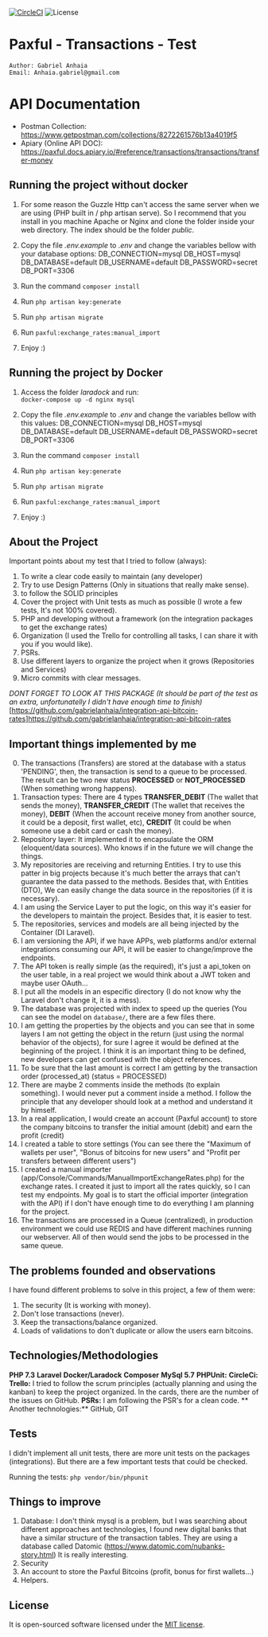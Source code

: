 [![CircleCI](https://circleci.com/gh/gabrielanhaia/bitcoin/tree/master.svg?style=svg&circle-token=41d95a85d2f0b2ac88eb5eaaa36a7a920eed23c9)](https://circleci.com/gh/gabrielanhaia/bitcoin/tree/master)
    <img src="https://poser.pugx.org/laravel/framework/license.svg" alt="License">
    
# Paxful - Transactions - Test

    Author: Gabriel Anhaia
    Email: Anhaia.gabriel@gmail.com

# API Documentation

* Postman Collection: https://www.getpostman.com/collections/8272261576b13a4019f5
* Apiary (Online API DOC): https://paxful.docs.apiary.io/#reference/transactions/transactions/transfer-money

## Running the project without docker

1. For some reason the Guzzle Http can't access the same server when we are using (PHP built in / php artisan serve).
So I recommend that you install in you machine Apache or Nginx and clone the folder inside your web directory. The index should be the folder *public*.

2. Copy the file *.env.example* to *.env* and change the variables bellow with your database options:
DB_CONNECTION=mysql
DB_HOST=mysql
DB_DATABASE=default
DB_USERNAME=default
DB_PASSWORD=secret
DB_PORT=3306

3. Run the command `composer install`
4. Run `php artisan key:generate`
5. Run `php artisan migrate`
6. Run `paxful:exchange_rates:manual_import`
7. Enjoy :)

## Running the project by Docker

1. Access the folder *laradock* and run: <br>
```docker-compose up -d nginx mysql ```

2. Copy the file *.env.example* to *.env* and change the variables bellow with this values:
DB_CONNECTION=mysql
DB_HOST=mysql
DB_DATABASE=default
DB_USERNAME=default
DB_PASSWORD=secret
DB_PORT=3306

3. Run the command `composer install`
4. Run `php artisan key:generate`
5. Run `php artisan migrate`
6. Run `paxful:exchange_rates:manual_import`
7. Enjoy :)

## About the Project

Important points about my test that I tried to follow (always):

1. To write a clear code easily to maintain (any developer)
2. Try to use Design Patterns (Only in situations that really make sense).
3. to follow the SOLID principles
4. Cover the project with Unit tests as much as possible (I wrote a few tests, It's not 100% covered).
5. PHP and developing without a framework (on the integration packages to get the exchange rates)
6. Organization (I used the Trello for controlling all tasks, I can share it with you if you would like).
7. PSRs.
8. Use different layers to organize the project when it grows (Repositories and Services)
9. Micro commits with clear messages.

*DONT FORGET TO LOOK AT THIS PACKAGE (It should be part of the test as an extra, unfortunatelly I didn't have enough time to finish)*<br>
[https://github.com/gabrielanhaia/integration-api-bitcoin-rates]<https://github.com/gabrielanhaia/integration-api-bitcoin-rates>

## Important things implemented by me

0. The transactions (Transfers) are stored at the database with a status 'PENDING', then, the transaction is send to a queue to be processed. The result can be two new status **PROCESSED** or **NOT_PROCESSED** (When something wrong happens).
1. Transaction types: There are 4 types **TRANSFER_DEBIT** (The wallet that sends the money), **TRANSFER_CREDIT** (The wallet that receives the money), **DEBIT** (When the account receive money from another source, it could be a deposit, first wallet, etc), **CREDIT** (It could be when someone use a debit card or cash the money).
2. Repository layer: It implemented it to encapsulate the ORM (eloquent/data sources). Who knows if in the future we will change the things.
3. My repositories are receiving and returning Entities. I try to use this patter in big projects because it's much better the arrays that can't guarantee the data passed to the methods.
Besides that, with Entities (DTO), We can easily change the data source in the repositories (if it is necessary).
4. I am using the Service Layer to put the logic, on this way it's easier for the developers to maintain the project. Besides that, it is easier to test.
5. The repositories, services and models are all being injected by the Container (DI Laravel).
6. I am versioning the API, if we have APPs, web platforms and/or external integrations consuming our API, it will be easier to change/improve the endpoints.
7. The API token is really simple (as the required), it's just a api_token on the user table, in a real project we would think about a JWT token and maybe user OAuth...
8. I put all the models in an especific directory (I do not know why the Laravel don't change it, it is a mess).
9. The database was projected with index to speed up the queries (You can see the model on `database/`, there are a few files there.
10. I am getting the properties by the objects and you can see that in some layers I am not getting the object in the return (just using the normal behavior of the objects), for sure I agree it would be defined at the beginning of the project. I think it is an important thing to be defined, new developers can get confused with the object references.
11. To be sure that the last amount is correct I am getting by the transaction order (processed_at) (status = PROCESSED)
12. There are maybe 2 comments inside the methods (to explain something). I would never put a comment inside a method. I follow the principle that any developer should look at a method and understand it by himself.
13. In a real application, I would create an account (Paxful account) to store the company bitcoins to transfer the initial amount (debit) and earn the profit (credit)
14. I created a table to store settings (You can see there the "Maximum of wallets per user", "Bonus of bitcoins for new users" and "Profit per transfers between different users")
15. I created a manual importer (app/Console/Commands/ManualImportExchangeRates.php) for the exchange rates. I created it just to import all the rates quickly, so I can test my endpoints. My goal is to start the official importer (integration with the API) if I don't have enough time to do everything I am planning for the project.
16. The transactions are processed in a Queue (centralized), in production environment we could use REDIS and have different machines running our webserver. All of then would send the jobs to be processed in the same queue.

## The problems founded and observations

I have found different problems to solve in this project, a few of them were:
1. The security (It is working with money).
2. Don't lose transactions (never).
3. Keep the transactions/balance organized.
4. Loads of validations to don't duplicate or allow the users earn bitcoins.

## Technologies/Methodologies

**PHP 7.3**
**Laravel**
**Docker/Laradock**
**Composer**
**MySql 5.7**
**PHPUnit:**
**CircleCi:**
**Trello:** I tried to follow the scrum principles (actually planning and using the kanban) to keep the project organized. In the cards, there are the number of the issues on GitHub.
**PSRs:** I am following the PSR's for a clean code.
** Another technologies:** GitHub, GIT

## Tests

I didn't implement all unit tests, there are more unit tests on the packages (integrations). But there are a few important tests that could be checked.

Running the tests: `php vendor/bin/phpunit`

## Things to improve

1. Database: I don't think mysql is a problem, but I was searching about different approaches ant technologies, I found new digital banks that have a similar structure of the transaction tables. They are using a database called Datomic (https://www.datomic.com/nubanks-story.html)
It is really interesting.
2. Security
3. An account to store the Paxful Bitcoins (profit, bonus for first wallets...)
4. Helpers.

## License

It is open-sourced software licensed under the [MIT license](https://opensource.org/licenses/MIT).
